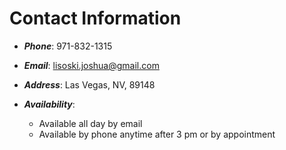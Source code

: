 # Contact Information
- __*Phone*__: 971-832-1315
- __*Email*__: lisoski.joshua@gmail.com
- __*Address*__: Las Vegas, NV, 89148

- __*Availability*__:
    - Available all day by email
    - Available by phone anytime after 3 pm or by appointment 
